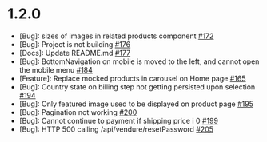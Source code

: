 # 1.2.0

* [Bug]: sizes of images in related products component [#172](https://github.com/vuestorefront-community/vendure/pull/172)
* [Bug]: Project is not building [#176](https://github.com/vuestorefront-community/vendure/issues/176)
* [Docs]: Update README.md [#177](https://github.com/vuestorefront-community/vendure/issues/177)
* [Bug]: BottomNavigation on mobile is moved to the left, and cannot open the mobile menu [#184](https://github.com/vuestorefront-community/vendure/issues/184)
* [Feature]: Replace mocked products in carousel on Home page [#165](https://github.com/vuestorefront-community/vendure/issues/165)
* [Bug]: Country state on billing step not getting persisted upon selection [#194](https://github.com/vuestorefront-community/vendure/pull/194)
* [Bug]: Only featured image used to be displayed on product page [#195](https://github.com/vuestorefront-community/vendure/issues/195)
* [Bug]: Pagination not working [#200](https://github.com/vuestorefront-community/vendure/issues/200)
* [Bug]: Cannot continue to payment if shipping price i 0 [#199](https://github.com/vuestorefront-community/vendure/issues/199)
* [Bug]: HTTP 500 calling /api/vendure/resetPassword [#205](https://github.com/vuestorefront-community/vendure/issues/205)
